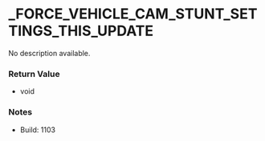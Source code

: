 # _FORCE_VEHICLE_CAM_STUNT_SETTINGS_THIS_UPDATE

No description available.

### Return Value
* void

### Notes
* Build: 1103

